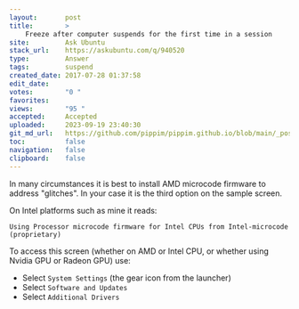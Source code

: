 ```yaml
---
layout:       post
title:        >
    Freeze after computer suspends for the first time in a session
site:         Ask Ubuntu
stack_url:    https://askubuntu.com/q/940520
type:         Answer
tags:         suspend
created_date: 2017-07-28 01:37:58
edit_date:    
votes:        "0 "
favorites:    
views:        "95 "
accepted:     Accepted
uploaded:     2023-09-19 23:40:30
git_md_url:   https://github.com/pippim/pippim.github.io/blob/main/_posts/2017/2017-07-28-Freeze-after-computer-suspends-for-the-first-time-in-a-session.md
toc:          false
navigation:   false
clipboard:    false
---
```


In many circumstances it is best to install AMD microcode firmware to address "glitches". In your case it is the third option on the sample screen.

On Intel platforms such as mine it reads:

``` 
Using Processor microcode firmware for Intel CPUs from Intel-microcode (proprietary)
```

To access this screen (whether on AMD or Intel CPU, or whether using Nvidia GPU or Radeon GPU) use:

- Select `System Settings` (the gear icon from the launcher)
- Select `Software and Updates`
- Select `Additional Drivers`
